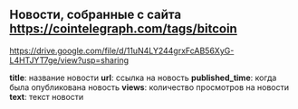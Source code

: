 ## Новости, собранные с сайта https://cointelegraph.com/tags/bitcoin
https://drive.google.com/file/d/11uN4LY244grxFcAB56XyG-L4HTJYT7ge/view?usp=sharing 

**title**: название новости
**url**: ссылка на новость
**published_time**: когда была опубликована новость
**views**: количество просмотров на новости
**text**: текст новости 

